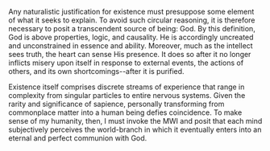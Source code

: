 Any naturalistic justification for existence must presuppose some element of what it seeks to explain. To avoid such circular reasoning, it is therefore necessary to posit a transcendent source of being: God. By this definition, God is above properties, logic, and causality. He is accordingly uncreated and unconstrained in essence and ability. Moreover, much as the intellect sees truth, the heart can sense His presence. It does so after it no longer inflicts misery upon itself in response to external events, the actions of others, and its own shortcomings--after it is purified.

Existence itself comprises discrete streams of experience that range in complexity from singular particles to entire nervous systems. Given the rarity and significance of sapience, personally transforming from commonplace matter into a human being defies coincidence. To make sense of my humanity, then, I must invoke the MWI and posit that each mind subjectively perceives the world-branch in which it eventually enters into an eternal and perfect communion with God.
